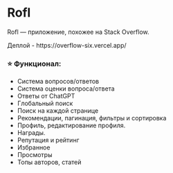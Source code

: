 # Rofl


<p>Rofl — приложение, похожее на Stack Overflow.</p>
<p>Деплой - https://overflow-six.vercel.app/</p>

### ⭐ Функционал:

- Система вопросов/ответов
- Система оценки вопроса/ответа
- Ответы от ChatGPT
- Глобальный поиск
- Поиск на каждой странице
- Рекомендации, пагинация, фильтры и сортировка
- Профиль, редактирование профиля.
- Награды.
- Репутация и рейтинг
- Избранное
- Просмотры
- Топы авторов, статей

